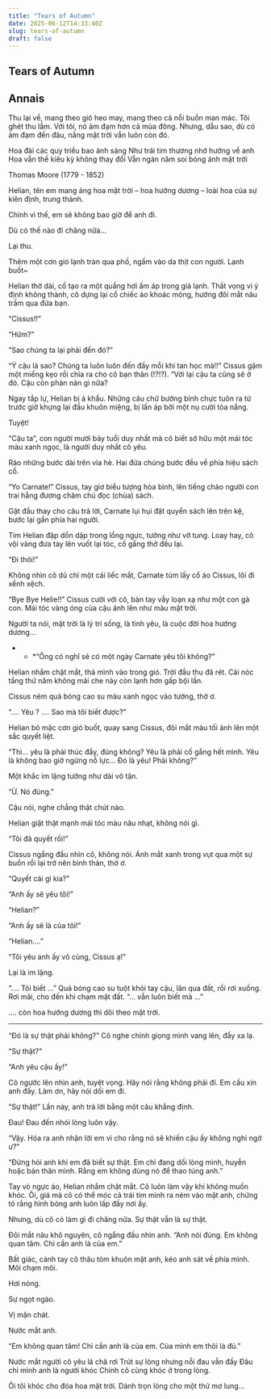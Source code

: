 ```yaml
---
title: "Tears of Autumn"
date: 2025-06-12T14:33:40Z
slug: tears-of-autumn
draft: false
---
```


## Tears of Autumn

## Annais

Thu lại về, mang theo gió heo may, mang theo cả nỗi buồn man mác. Tôi ghét thu lắm. Với tôi, nó ảm đạm hơn cả mùa đông. Nhưng, dẫu sao, dù có ảm đạm đến đâu, nắng mặt trời vẫn luôn còn đó.
 
 
Hoa đài các quy triều bao ánh sáng
Như trái tim thương nhớ hướng về anh
Hoa vẫn thế kiêu kỳ không thay đổi
Vẫn ngàn năm soi bóng ánh mặt trời
 
Thomas Moore (1779 - 1852)
 
Helian, tên em mang áng hoa mặt trời – hoa hướng dương – loài hoa của sự kiên định, trung thành.
 
Chính vì thế, em sẽ không bao giờ để anh đi.
 
Dù có thế nào đi chăng nữa…
 
 
Lại thu.
 
Thêm một cơn gió lạnh tràn qua phố, ngấm vào da thịt con người. Lạnh buốt~
 
Helian thở dài, cố tạo ra một quầng hơi ấm áp trong giá lạnh. Thất vọng vì ý định không thành, cô dựng lại cổ chiếc áo khoác mỏng, hướng đôi mắt nâu trầm qua đứa bạn.
 
“Cissus!!” 
 
“Hửm?”
 
“Sao chúng ta lại phải đến đó?”
 
“Ý cậu là sao? Chúng ta luôn luôn đến đấy mỗi khi tan học mà!!” Cissus gặm một miếng kẹo rồi chìa ra cho cô bạn thân (!?!?). “Với lại cậu ta cũng sẽ ở đó. Cậu còn phàn nàn gì nữa?
 
Ngay tắp lự, Helian bị á khẩu. Những câu chữ bướng bỉnh chực tuôn ra từ trước giờ khựng lại đầu khuôn miệng, bị lấn áp bởi một nụ cười tỏa nắng.
 
Tuyệt!
 
“Cậu ta”, con người mười bảy tuổi duy nhất mà cô biết sở hữu một mái tóc màu xanh ngọc, là người duy nhất cô yêu.
 
Rảo những bước dài trên vỉa hè. Hai đứa chúng bước đều về phía hiệu sách cổ.
 
“Yo Carnate!” Cissus, tay giơ biểu tượng hòa bình, lên tiếng chào người con trai hẵng đương chăm chú đọc (chùa) sách.
 
Gật đầu thay cho câu trả lời, Carnate lụi hụi đặt quyển sách lên trên kệ, bước lại gần phía hai người.
 
Tim Helian đập dồn dập trong lồng ngực, tưởng như vỡ tung. Loay hay, cô vội vàng đưa tay lên vuốt lại tóc, cố gắng thở đều lại.
 
“Đi thôi!”
 
Không nhìn cô dủ chỉ một cái liếc mắt, Carnate túm lấy cổ áo Cissus, lôi đi xềnh xệch.
 
“Bye Bye Helie!!” Cissus cười với cô, bàn tay vẫy loạn xạ như một con gà con. Mái tóc vàng óng của cậu ánh lên như màu mặt trời.
 
Người ta nói, mặt trời là lý trí sống, là tình yêu, là cuộc đời hoa hướng dương…
 * * *“Ông có nghĩ sẽ có một ngày Carnate yêu tôi không?”
 
Helian nhắm chặt mắt, thả mình vào trong gió. Trời đầu thu đã rét. Cái nóc tầng thứ năm không mái che này còn lạnh hơn gấp bội lần.
 
Cissus ném quả bóng cao su màu xanh ngọc vào tường, thờ ơ.
 
“…. Yêu ? …. Sao mà tôi biết được?”
 
Helian bỏ mặc cơn gió buốt, quay sang Cissus, đôi mắt màu tối ánh lên một sắc quyết liệt.
 
“Thì… yêu là phải thúc đẩy, đúng không? Yêu là phải cố gắng hết mình. Yêu là không bao giờ ngừng nỗ lực… Đó là yêu! Phải không?”
 
Một khắc im lặng tưởng như dài vô tận.
 
“Ừ. Nó đúng.” 
 
Cậu nói, nghe chẳng thật chút nào.
 
Helian giật thật mạnh mái tóc màu nâu nhạt, không nói gì. 
 
“Tôi đã quyết rồi!”
 
Cissus ngẩng đầu nhìn cô, không nói. Ánh mắt xanh trong vụt qua một sự buồn rồi lại trở nên bình thản, thờ ơ.
 
“Quyết cái gì kia?”
 
“Anh ấy sẽ yêu tôi!”
 
“Helian?”
 
“Anh ấy sẽ là của tôi!”
 
“Helian….”
 
“Tôi yêu anh ấy vô cùng, Cissus ạ!”
 
Lại là im lặng.
 
“…. Tôi biết …” Quả bóng cao su tuột khỏi tay cậu, lăn qua đất, rồi rơi xuống. Rơi mãi, cho đến khi chạm mặt đất. “… vẫn luôn biết mà …”
 
…. còn hoa hướng dương thì dõi theo mặt trời.
 * * *
“Đó là sự thật phải không?” Cô nghe chính giọng mình vang lên, đầy xa lạ.
 
“Sự thật?”
 
“Anh yêu cậu ấy!”
 
Cô ngước lên nhìn anh, tuyệt vọng. Hãy nói rằng không phải đi. Em cầu xin anh đấy. Làm ơn, hãy nói dối em đi.
 
“Sự thật!” Lần này, anh trả lời bằng một câu khẳng định.
 
Đau! Đau đến nhói lòng luôn vậy.
 
“Vậy. Hóa ra anh nhận lời em vì cho rằng nó sẽ khiến cậu ấy không nghi ngờ ư?”
 
“Đừng hỏi anh khi em đã biết sự thật. Em chỉ đang dối lòng mình, huyễn hoặc bản thân mình. Rằng em không dùng nó để thao túng anh.”
 
Tay vò ngực áo, Helian nhắm chặt mắt. Cô luôn làm vậy khi không muốn khóc. Ôi, giá mà cô có thể móc cả trái tim mình ra ném vào mặt anh, chứng tỏ rằng hình bóng anh luôn lấp đầy nơi ấy.
 
Nhưng, dù cô có làm gì đi chăng nữa. Sự thật vẫn là sự thật. 
 
Đôi mắt nâu khô nguyên, cô ngẩng đầu nhìn anh. “Anh nói đúng. Em không quan tâm. Chỉ cần anh là của em.”
 
Bất giác, cánh tay cô thâu tóm khuôn mặt anh, kéo anh sát về phía mình. Môi chạm môi.
 
Hơi nóng.
 
Sự ngọt ngào.
 
Vị mặn chát.
 
Nước mắt anh.
 
“Em không quan tâm! Chỉ cần anh là của em. Của mình em thôi là đủ.”
 
Nước mắt người cô yêu lã chã rơi
Trút sự lòng nhưng nỗi đau vẫn đấy
Đâu chỉ mình anh là người khóc
Chính cô cũng khóc ở trong lòng.
 
Ôi tôi khóc cho đóa hoa mặt trời. Dành trọn lòng cho một thứ mơ lung…